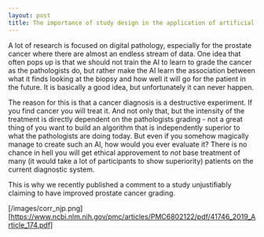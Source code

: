 ```yaml
---
layout: post
title: The importance of study design in the application of artificial intelligence methods in medicine
---
```


A lot of research is focused on digital pathology, especially for the prostate cancer where there are  almost an endless stream of data. One idea that often pops up is that we should not train the AI to learn to grade the cancer as the pathologists do, but rather make the AI learn the association between what it finds looking at the biopsy and how well it will go for the patient in the future. It is basically a good idea, but unfortunately it can never happen.
 
The reason for this is that a cancer diagnosis is a destructive experiment. If you find cancer you will treat it. And not only that, but the intensity of the treatment is directly dependent on the pathologists grading - not a great thing of you want to build an algorithm that is independently superior to what the pathologists are doing today. But even if you somehow magically manage to create such an AI, how would you ever evaluate it? There is no chance in hell you will get ethical approvement to _not_ base treatment of many (it would take a lot of participants to show superiority) patients on the current diagnostic system. 
 
This is why we recently published a comment to a study unjustifiably claiming to have improved prostate cancer grading.
 
[/images/corr_njp.png][https://www.ncbi.nlm.nih.gov/pmc/articles/PMC6802122/pdf/41746_2019_Article_174.pdf]
 
 
